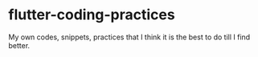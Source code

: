 # flutter-coding-practices
My own codes, snippets, practices that I think it is the best to do till I find better.
